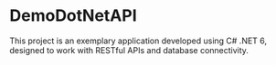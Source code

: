 # DemoDotNetAPI
This project is an exemplary application developed using C# .NET 6, designed to work with RESTful APIs and database connectivity.
